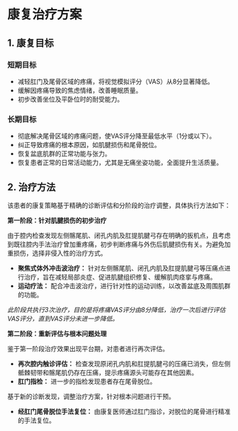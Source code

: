 # 康复治疗方案

## 1. 康复目标

### 短期目标
*   减轻肛门及尾骨区域的疼痛，将视觉模拟评分（VAS）从8分显著降低。
*   缓解因疼痛导致的焦虑情绪，改善睡眠质量。
*   初步改善坐位及平卧位时的耐受能力。

### 长期目标
*   彻底解决尾骨区域的疼痛问题，使VAS评分降至最低水平（1分或以下）。
*   纠正导致疼痛的根本原因，如肌腱损伤和尾骨脱位。
*   恢复盆底肌群的正常功能与张力。
*   恢复患者正常的日常活动能力，尤其是无痛坐姿功能，全面提升生活质量。

## 2. 治疗方法

该患者的康复策略基于精确的诊断评估和分阶段的治疗调整，具体执行方法如下：


**第一阶段：针对肌腱损伤的初步治疗**

由于腔内检查发现左侧髂尾肌、闭孔内肌及肛提肌腱弓存在明确的扳机点，且考虑到既往腔内手法治疗曾加重疼痛，初步判断疼痛与外伤后肌腱损伤有关。为避免加重损伤，选择非侵入性的治疗方式。
*   **聚焦式体外冲击波治疗：** 针对左侧髂尾肌、闭孔内肌及肛提肌腱弓等压痛点进行治疗，旨在减轻局部炎症、促进肌腱组织修复、缓解肌肉痉挛与疼痛。
*   **运动疗法：** 配合冲击波治疗，进行针对性的运动训练，以改善盆底及周围肌群的功能。

*此阶段共执行3次治疗，目的是将疼痛VAS评分由8分降低，治疗一次后进行评估VAS评分，直到VAS评分未进一步降低。*


**第二阶段：重新评估与根本问题处理**

鉴于第一阶段治疗效果出现平台期，对患者进行再次评估。
*   **再次腔内触诊评估：** 检查发现原闭孔内肌和肛提肌腱弓的压痛已消失，但左侧骶棘韧带和髂尾肌仍存在压痛，提示疼痛源头可能存在其他因素。
*   **肛门指检：** 进一步的指检发现患者存在尾骨脱位。

基于新的诊断发现，调整治疗方案，针对根本问题进行干预。
*   **经肛门尾骨脱位手法复位：** 由康复医师通过肛门指诊，对脱位的尾骨进行精准的手法复位。
